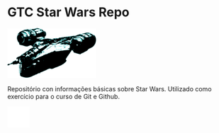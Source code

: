 # GTC Star Wars Repo

<img src="./RazorCrestVet.png" alt="Razor Crest" width="200"/>

Repositório con informações básicas sobre Star Wars.
Utilizado como exercício para o curso de Git e Github.

<img src="./GlixTheCowboy_JustWhiteLogo.png" alt="Glix The Cowboy Logo" width="50"/>